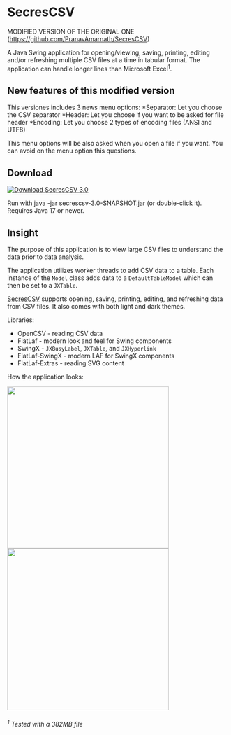 # SecresCSV

MODIFIED VERSION OF THE ORIGINAL ONE (https://github.com/PranavAmarnath/SecresCSV) 

A Java Swing application for opening/viewing, saving, printing, editing and/or refreshing multiple CSV files at a time in tabular format.
The application can handle longer lines than Microsoft Excel<sup>1</sup>.

## New features of this modified version

This versiones includes 3 news menu options:
*Separator: Let you choose the CSV separator
*Header: Let you choose if you want to be asked for file header
*Encoding: Let you choose 2 types of encoding files (ANSI and UTF8)

This menu options will be also asked when you open a file if you want. You can avoid on the menu option this questions.

## Download
<a href="https://github.com/PranavAmarnath/SecresCSV/releases/download/v3.0/secrescsv-3.0-SNAPSHOT.jar">
    <img src="https://img.shields.io/badge/SecresCSV-3.0-blue" alt="Download SecresCSV 3.0" />
</a>
<p>
Run with java -jar secrescsv-3.0-SNAPSHOT.jar (or double-click it). Requires Java 17 or newer.

## Insight
The purpose of this application is to view large CSV files to understand the data prior to data analysis.<p>
  
The application utilizes worker threads to add CSV data to a table. Each instance of the `Model` class adds data to a `DefaultTableModel` which can then be set to a `JXTable`.

[SecresCSV](https://github.com/PranavAmarnath/SecresCSV) supports opening, saving, printing, editing, and refreshing data from CSV files. It also comes with both light and dark themes.

Libraries:
* OpenCSV - reading CSV data
* FlatLaf - modern look and feel for Swing components
* SwingX - `JXBusyLabel`, `JXTable`, and `JXHyperlink`
* FlatLaf-SwingX - modern LAF for SwingX components
* FlatLaf-Extras - reading SVG content

How the application looks:
<p align="left">
      <img src="https://user-images.githubusercontent.com/64337291/173295138-797786be-f705-4637-9a46-861c2faf74d7.png" width="370" />
      <img src="https://user-images.githubusercontent.com/64337291/173429621-5fc88ee7-9408-4b09-9adf-d7ec3fbaa14c.png" width="370" /> 
</p>

###### <sup>1</sup>  Tested with a 382MB file
